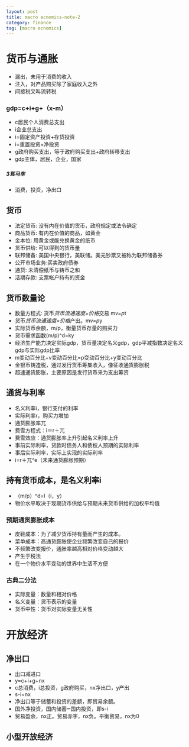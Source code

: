 ```yaml
---
layout: post
title: macro ecnomics-note-2
category: finance
tag: [macro ecnomics]
---
```


# 货币与通胀
* 漏出，未用于消费的收入
* 注入，对产品购买除了家庭收入之外
* 间接税又叫流转税

### gdp=c+i+g+（x-m）
* c居民个人消费总支出
* i企业总支出
* i=固定资产投资+存货投资
* i=重置投资+净投资
* g政府购买支出，等于政府购买支出+政府转移支出
* gdp主体，居民，企业，国家


##### 3驾马车
* 消费，投资，净出口

## 货币
* 法定货币: 没有内在价值的货币，政府规定或法令确定
* 商品货币: 有内在价值的商品，如黄金
* 金本位: 用黄金或能兑换黄金的纸币
* 货币供给: 可以得到的货币量
* 联邦储备: 美国中央银行，美联储。美元钞票又被称为联邦储备券
* 公开市场业务:买卖政府债券
* 通货: 未清偿纸币与铸币之和
* 活期存款: 支票帐户持有的资金

## 货币数量论

* 数量方程式: 货币*货币流通速度=价格*交易
 m*v=p*t
* 货币*货币流通速度=价格*产出。m*v=p*y
* 实际货币余额，m/p，衡量货币存量的购买力
* 货币需求函数(m/p)^d=ky
* 经济生产能力决定实际gdp，货币量决定名义gdp，gdp平减指数决定名义gdp与实际gdp比率
* m变动百分比+v变动百分比=p变动百分比+y变动百分比
* 金银币铸造税，通过发行货币筹集收入，像征收通货膨胀税
* 超速通货膨胀，主要原因是发行货币来为支出筹资

## 通货与利率

* 名义利率i，银行支付的利率
* 实际利率r，购买力增加
* 通货膨胀率兀
* 费雪方程式：i＝r＋兀
* 费雪效应：通货膨胀率上升引起名义利率上升
* 事前实际利率，贷款时债务人和债权人预期的实际利率
* 事后实际利率，实际上实现的实际利率
* i=r＋兀^e（未来通货膨胀预期）

## 持有货币成本，是名义利率i
* （m/p）^d=l（i，y）
* 物价水平取决于现期货币供给与预期未来货币供给的加权平均值

### 预期通货膨胀成本
* 皮鞋成本：为了减少货币持有量而产生的成本。
* 菜单成本：高通货膨胀使企业频繁改变自己的报价
* 不频繁改变报价，通胀率越高相对价格变动越大
* 产生于税法
* 在一个物价水平变动的世界中生活不方便

### 古典二分法
* 实际变量：数量和相对价格
* 名义变量：货币表示的变量
* 货币中性：货币对实际变量无关性

# 开放经济

## 净出口
* 出口减进口
* y=c+i+g+nx
* c总消费，i总投资，g政府购买，nx净出口，y产出
* s-i=nx
* 净出口等于储蓄和投资的差额，即贸易余额。
* 国外净投资，国内储蓄➖国内投资，即s-i
* 贸易盈余，nx正。贸易赤字，nx负。平衡贸易，nx为0

## 小型开放经济


